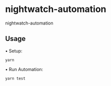 # nightwatch-automation
nightwatch-automation


## Usage

• Setup:
```
yarn
```
• Run Automation:
```
yarn test
```
